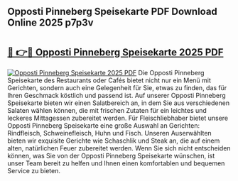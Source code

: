 ## Opposti Pinneberg Speisekarte PDF Download Online 2025 p7p3v

# <h2><a href="http://gcb3n0t.nevu.top/?p=Opposti+Pinneberg+Speisekarte">🔗 👉🔴 Opposti Pinneberg Speisekarte 2025 PDF</a></h2>

[![Opposti Pinneberg Speisekarte 2025 PDF](https://i.imgur.com/dBaPXMq.png)](http://gcb3n0t.nevu.top/?p=Opposti+Pinneberg+Speisekarte)
Die Opposti Pinneberg Speisekarte des Restaurants oder Cafés bietet nicht nur ein Menü mit Gerichten, sondern auch eine Gelegenheit für Sie, etwas zu finden, das für Ihren Geschmack köstlich und passend ist. Auf unserer Opposti Pinneberg Speisekarte bieten wir einen Salatbereich an, in dem Sie aus verschiedenen Salaten wählen können, die mit frischen Zutaten für ein leichtes und leckeres Mittagessen zubereitet werden. Für Fleischliebhaber bietet unsere Opposti Pinneberg Speisekarte eine große Auswahl an Gerichten: Rindfleisch, Schweinefleisch, Huhn und Fisch. Unseren Auserwählten bieten wir exquisite Gerichte wie Schaschlik und Steak an, die auf einem alten, natürlichen Feuer zubereitet werden. Wenn Sie sich nicht entscheiden können, was Sie von der Opposti Pinneberg Speisekarte wünschen, ist unser Team bereit zu helfen und Ihnen einen komfortablen und bequemen Service zu bieten.
